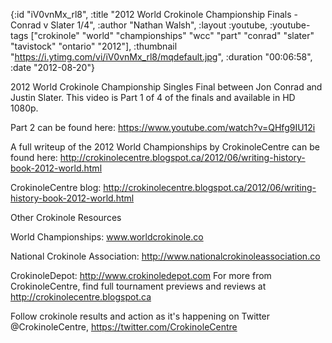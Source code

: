{:id "iV0vnMx_rl8",
 :title
 "2012 World Crokinole Championship Finals - Conrad v Slater 1/4",
 :author "Nathan Walsh",
 :layout :youtube,
 :youtube-tags
 ["crokinole"
  "world"
  "championships"
  "wcc"
  "part"
  "conrad"
  "slater"
  "tavistock"
  "ontario"
  "2012"],
 :thumbnail "https://i.ytimg.com/vi/iV0vnMx_rl8/mqdefault.jpg",
 :duration "00:06:58",
 :date "2012-08-20"}

2012 World Crokinole Championship Singles Final between Jon Conrad and Justin Slater. This video is Part 1 of 4 of the finals and available in HD 1080p.

Part 2 can be found here: https://www.youtube.com/watch?v=QHfg9IU12i

A full writeup of the 2012 World Championships by CrokinoleCentre can be found here: http://crokinolecentre.blogspot.ca/2012/06/writing-history-book-2012-world.html

CrokinoleCentre blog: http://crokinolecentre.blogspot.ca/2012/06/writing-history-book-2012-world.html

Other Crokinole Resources

World Championships: www.worldcrokinole.co

National Crokinole Association: http://www.nationalcrokinoleassociation.co

CrokinoleDepot: http://www.crokinoledepot.com For more from CrokinoleCentre, find full tournament previews and reviews at http://crokinolecentre.blogspot.ca

Follow crokinole results and action as it's happening on Twitter @CrokinoleCentre, https://twitter.com/CrokinoleCentre
